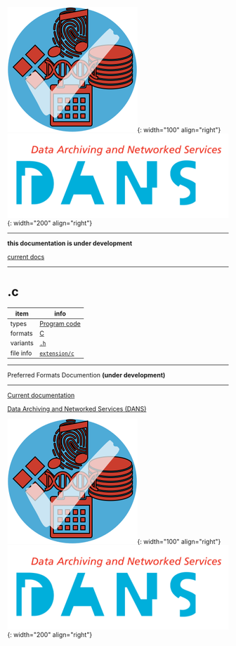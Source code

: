 ![img](../images/formats.png){: width="100" align="right"}
![img](../images/DANS.png){: width="200" align="right"}

---

**this documentation is under development**

[current docs]({{preferredFormats}})

---



# .c

item | info
--- | ---
types | [Program code](../dataTypes/programCode.md)
formats | [C](../fileFormats/c.md)
variants | [`.h`](../extensions/h.md)
file info | [`extension/c`]({{fileinfo}}/c)




---

Preferred Formats Documention **(under development)**

---

[Current documentation]({{preferredFormats}})

[Data Archiving and Networked Services (DANS)]({{dans}})

![img](../images/formats.png){: width="100" align="right"}
![img](../images/DANS.png){: width="200" align="right"}
